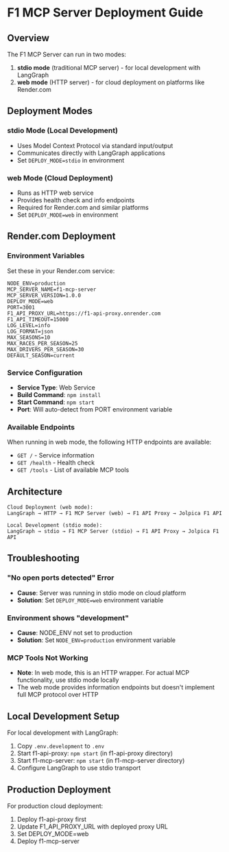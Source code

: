 # F1 MCP Server Deployment Guide

## Overview

The F1 MCP Server can run in two modes:

1. **stdio mode** (traditional MCP server) - for local development with LangGraph
2. **web mode** (HTTP server) - for cloud deployment on platforms like Render.com

## Deployment Modes

### stdio Mode (Local Development)

- Uses Model Context Protocol via standard input/output
- Communicates directly with LangGraph applications
- Set `DEPLOY_MODE=stdio` in environment

### web Mode (Cloud Deployment)

- Runs as HTTP web service
- Provides health check and info endpoints
- Required for Render.com and similar platforms
- Set `DEPLOY_MODE=web` in environment

## Render.com Deployment

### Environment Variables

Set these in your Render.com service:

```
NODE_ENV=production
MCP_SERVER_NAME=f1-mcp-server
MCP_SERVER_VERSION=1.0.0
DEPLOY_MODE=web
PORT=3001
F1_API_PROXY_URL=https://f1-api-proxy.onrender.com
F1_API_TIMEOUT=15000
LOG_LEVEL=info
LOG_FORMAT=json
MAX_SEASONS=10
MAX_RACES_PER_SEASON=25
MAX_DRIVERS_PER_SEASON=30
DEFAULT_SEASON=current
```

### Service Configuration

- **Service Type**: Web Service
- **Build Command**: `npm install`
- **Start Command**: `npm start`
- **Port**: Will auto-detect from PORT environment variable

### Available Endpoints

When running in web mode, the following HTTP endpoints are available:

- `GET /` - Service information
- `GET /health` - Health check
- `GET /tools` - List of available MCP tools

## Architecture

```
Cloud Deployment (web mode):
LangGraph → HTTP → F1 MCP Server (web) → F1 API Proxy → Jolpica F1 API

Local Development (stdio mode):
LangGraph → stdio → F1 MCP Server (stdio) → F1 API Proxy → Jolpica F1 API
```

## Troubleshooting

### "No open ports detected" Error

- **Cause**: Server was running in stdio mode on cloud platform
- **Solution**: Set `DEPLOY_MODE=web` environment variable

### Environment shows "development"

- **Cause**: NODE_ENV not set to production
- **Solution**: Set `NODE_ENV=production` environment variable

### MCP Tools Not Working

- **Note**: In web mode, this is an HTTP wrapper. For actual MCP functionality, use stdio mode locally
- The web mode provides information endpoints but doesn't implement full MCP protocol over HTTP

## Local Development Setup

For local development with LangGraph:

1. Copy `.env.development` to `.env`
2. Start f1-api-proxy: `npm start` (in f1-api-proxy directory)
3. Start f1-mcp-server: `npm start` (in f1-mcp-server directory)
4. Configure LangGraph to use stdio transport

## Production Deployment

For production cloud deployment:

1. Deploy f1-api-proxy first
2. Update F1_API_PROXY_URL with deployed proxy URL
3. Set DEPLOY_MODE=web
4. Deploy f1-mcp-server
